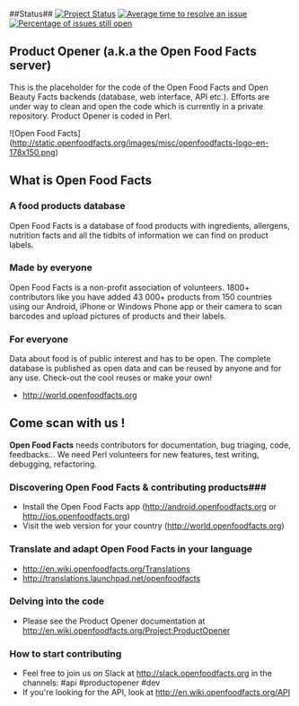 ##Status##
[![Project Status](http://opensource.box.com/badges/active.svg)](http://opensource.box.com/badges)
[![Average time to resolve an issue](http://isitmaintained.com/badge/resolution/openfoodfacts/openfoodfacts-server.svg)](http://isitmaintained.com/project/openfoodfacts/openfoodfacts-server "Average time to resolve an issue")
[![Percentage of issues still open](http://isitmaintained.com/badge/open/openfoodfacts/openfoodfacts-server.svg)](http://isitmaintained.com/project/openfoodfacts/openfoodfacts-server "Percentage of issues still open")

##  Product Opener (a.k.a the Open Food Facts server) ##
This is the placeholder for the code of the Open Food Facts and Open Beauty Facts backends (database, web interface, API etc.).
Efforts are under way to clean and open the code which is currently in a private repository. Product Opener is coded in Perl.

![Open Food Facts] (http://static.openfoodfacts.org/images/misc/openfoodfacts-logo-en-178x150.png)

## What is Open Food Facts ##

### A food products database

Open Food Facts is a database of food products with ingredients, allergens, nutrition facts and all the tidbits of information we can find on product labels. 

### Made by everyone

Open Food Facts is a non-profit association of volunteers.
1800+ contributors like you have added 43 000+ products from 150 countries using our Android, iPhone or Windows Phone app or their camera to scan barcodes and upload pictures of products and their labels.

### For everyone

Data about food is of public interest and has to be open. The complete database is published as open data and can be reused by anyone and for any use. Check-out the cool reuses or make your own!
- <http://world.openfoodfacts.org>

## Come scan with us ! ##

**Open Food Facts** needs contributors for documentation, bug triaging, code, feedbacks…
We need Perl volunteers for new features, test writing, debugging, refactoring.

### Discovering Open Food Facts & contributing products###
- Install the Open Food Facts app (http://android.openfoodfacts.org or http://ios.openfoodfacts.org)
- Visit the web version for your country (http://world.openfoodfacts.org)

### Translate and adapt Open Food Facts in your language ###

- http://en.wiki.openfoodfacts.org/Translations
- http://translations.launchpad.net/openfoodfacts

### Delving into the code ###
- Please see the Product Opener documentation at http://en.wiki.openfoodfacts.org/Project:ProductOpener

### How to start contributing ###

- Feel free to join us on Slack at http://slack.openfoodfacts.org in the channels: #api #productopener #dev
- If you're looking for the API, look at http://en.wiki.openfoodfacts.org/API

